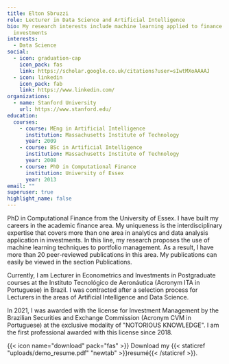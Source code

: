 ```yaml
---
title: Elton Sbruzzi
role: Lecturer in Data Science and Artificial Intelligence
bio: My research interests include machine learning applied to finance and
  investments
interests:
  - Data Science
social:
  - icon: graduation-cap
    icon_pack: fas
    link: https://scholar.google.co.uk/citations?user=sIwtMXoAAAAJ
  - icon: linkedin
    icon_pack: fab
    link: https://www.linkedin.com/
organizations:
  - name: Stanford University
    url: https://www.stanford.edu/
education:
  courses:
    - course: MEng in Artificial Intelligence
      institution: Massachusetts Institute of Technology
      year: 2009
    - course: BSc in Artificial Intelligence
      institution: Massachusetts Institute of Technology
      year: 2008
    - course: PhD in Computational Finance
      institution: University of Essex
      year: 2013
email: ""
superuser: true
highlight_name: false
---
```

PhD in Computational Finance from the University of Essex. I have built my careers in the academic finance area. My uniqueness is the interdisciplinary expertise that covers more than one area in analytics and data analysis application in investments. In this line, my research proposes the use of machine learning techniques to portfolio management. As a result, I have more than 20 peer-reviewed publications in this area. My publications can easily be viewed in the section Publications.

Currently, I am Lecturer in Econometrics and Investments in Postgraduate courses at the Instituto Tecnológico de Aeronáutica (Acronym ITA in Portuguese) in Brazil. I was contracted after a selection process for Lecturers in the areas of Artificial Intelligence and Data Science.

In 2021, I was awarded with the license for Investment Management by the Brazilian Securities and Exchange Commission (Acronym CVM in Portuguese) at the exclusive modality of "NOTORIOUS KNOWLEDGE". I am the first professional awarded with this license since 2018.

{{< icon name="download" pack="fas" >}} Download my {{< staticref "uploads/demo_resume.pdf" "newtab" >}}resumé{{< /staticref >}}.